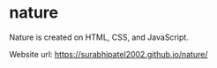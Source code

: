 # nature
Nature is created on HTML, CSS, and JavaScript.


Website url: https://surabhipatel2002.github.io/nature/
